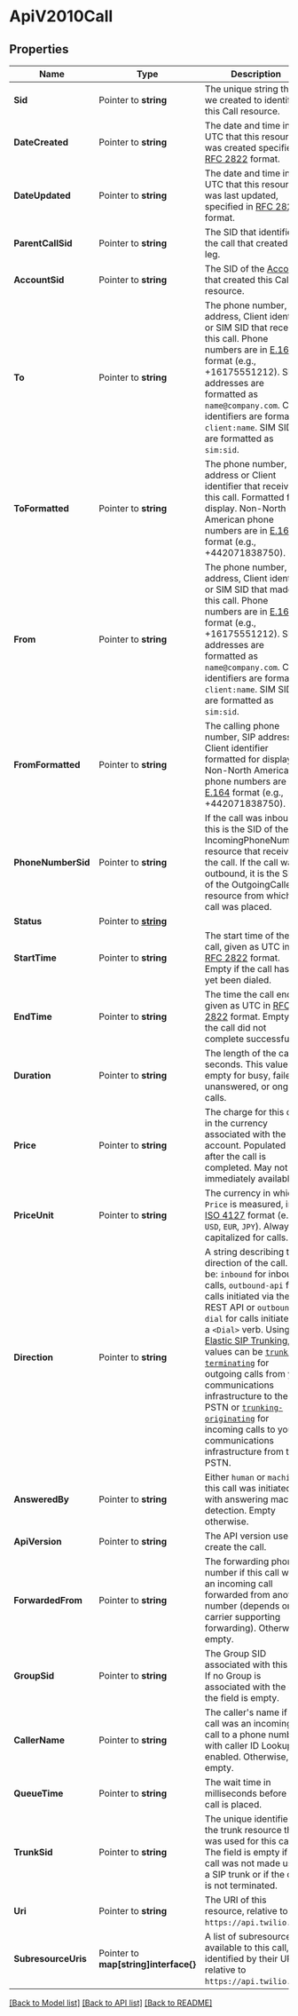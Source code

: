 # ApiV2010Call

## Properties

Name | Type | Description | Notes
------------ | ------------- | ------------- | -------------
**Sid** | Pointer to **string** | The unique string that we created to identify this Call resource. |
**DateCreated** | Pointer to **string** | The date and time in UTC that this resource was created specified in [RFC 2822](https://www.ietf.org/rfc/rfc2822.txt) format. |
**DateUpdated** | Pointer to **string** | The date and time in UTC that this resource was last updated, specified in [RFC 2822](https://www.ietf.org/rfc/rfc2822.txt) format. |
**ParentCallSid** | Pointer to **string** | The SID that identifies the call that created this leg. |
**AccountSid** | Pointer to **string** | The SID of the [Account](https://www.twilio.com/docs/iam/api/account) that created this Call resource. |
**To** | Pointer to **string** | The phone number, SIP address, Client identifier or SIM SID that received this call. Phone numbers are in [E.164](https://www.twilio.com/docs/glossary/what-e164) format (e.g., +16175551212). SIP addresses are formatted as `name@company.com`. Client identifiers are formatted `client:name`. SIM SIDs are formatted as `sim:sid`. |
**ToFormatted** | Pointer to **string** | The phone number, SIP address or Client identifier that received this call. Formatted for display. Non-North American phone numbers are in [E.164](https://www.twilio.com/docs/glossary/what-e164) format (e.g., +442071838750). |
**From** | Pointer to **string** | The phone number, SIP address, Client identifier or SIM SID that made this call. Phone numbers are in [E.164](https://www.twilio.com/docs/glossary/what-e164) format (e.g., +16175551212). SIP addresses are formatted as `name@company.com`. Client identifiers are formatted `client:name`. SIM SIDs are formatted as `sim:sid`. |
**FromFormatted** | Pointer to **string** | The calling phone number, SIP address, or Client identifier formatted for display. Non-North American phone numbers are in [E.164](https://www.twilio.com/docs/glossary/what-e164) format (e.g., +442071838750). |
**PhoneNumberSid** | Pointer to **string** | If the call was inbound, this is the SID of the IncomingPhoneNumber resource that received the call. If the call was outbound, it is the SID of the OutgoingCallerId resource from which the call was placed. |
**Status** | Pointer to [**string**](CallEnumStatus.md) |  |
**StartTime** | Pointer to **string** | The start time of the call, given as UTC in [RFC 2822](https://www.php.net/manual/en/class.datetime.php#datetime.constants.rfc2822) format. Empty if the call has not yet been dialed. |
**EndTime** | Pointer to **string** | The time the call ended, given as UTC in [RFC 2822](https://www.php.net/manual/en/class.datetime.php#datetime.constants.rfc2822) format. Empty if the call did not complete successfully. |
**Duration** | Pointer to **string** | The length of the call in seconds. This value is empty for busy, failed, unanswered, or ongoing calls. |
**Price** | Pointer to **string** | The charge for this call, in the currency associated with the account. Populated after the call is completed. May not be immediately available. |
**PriceUnit** | Pointer to **string** | The currency in which `Price` is measured, in [ISO 4127](https://www.iso.org/iso/home/standards/currency_codes.htm) format (e.g., `USD`, `EUR`, `JPY`). Always capitalized for calls. |
**Direction** | Pointer to **string** | A string describing the direction of the call. Can be: `inbound` for inbound calls, `outbound-api` for calls initiated via the REST API or `outbound-dial` for calls initiated by a `<Dial>` verb. Using [Elastic SIP Trunking](https://www.twilio.com/docs/sip-trunking), the values can be [`trunking-terminating`](https://www.twilio.com/docs/sip-trunking#termination) for outgoing calls from your communications infrastructure to the PSTN or [`trunking-originating`](https://www.twilio.com/docs/sip-trunking#origination) for incoming calls to your communications infrastructure from the PSTN. |
**AnsweredBy** | Pointer to **string** | Either `human` or `machine` if this call was initiated with answering machine detection. Empty otherwise. |
**ApiVersion** | Pointer to **string** | The API version used to create the call. |
**ForwardedFrom** | Pointer to **string** | The forwarding phone number if this call was an incoming call forwarded from another number (depends on carrier supporting forwarding). Otherwise, empty. |
**GroupSid** | Pointer to **string** | The Group SID associated with this call. If no Group is associated with the call, the field is empty. |
**CallerName** | Pointer to **string** | The caller's name if this call was an incoming call to a phone number with caller ID Lookup enabled. Otherwise, empty. |
**QueueTime** | Pointer to **string** | The wait time in milliseconds before the call is placed. |
**TrunkSid** | Pointer to **string** | The unique identifier of the trunk resource that was used for this call. The field is empty if the call was not made using a SIP trunk or if the call is not terminated. |
**Uri** | Pointer to **string** | The URI of this resource, relative to `https://api.twilio.com`. |
**SubresourceUris** | Pointer to **map[string]interface{}** | A list of subresources available to this call, identified by their URIs relative to `https://api.twilio.com`. |

[[Back to Model list]](../README.md#documentation-for-models) [[Back to API list]](../README.md#documentation-for-api-endpoints) [[Back to README]](../README.md)


